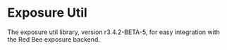 # Exposure Util

The exposure util library, version r3.4.2-BETA-5, for easy integration with the Red Bee exposure backend.